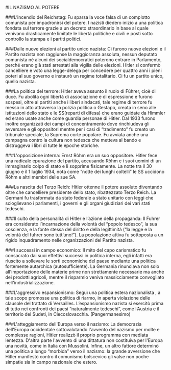 #IL NAZISMO AL POTERE

###L’incendio del Reichstag:
Fu sparsa la voce falsa di un complotto comunista per impadronirsi del potere. I nazisti diedero inizio a una politica fondata sul terrore grazie a un decreto straordinario in base al quale venivano drasticamente limitate le libertà politiche e civili e posti sotto controllo la stampa e i partiti politici.

###Dalle nuove elezioni al partito unico nazista:
Ci furono nuove elezioni e il Partito nazista non raggiunse la maggioranza assoluta, nessun deputato comunista né alcuni dei socialdemocratici poterono entrare in Parlamento, perché erano già stati arrestati alla vigilia delle elezioni. Hitler si confermò cancelliere e votò una legge-delega per concedere per quattro anni i pieni poteri al suo governo e instaurò un regime totalitario. Ci fu un partito unico, quello nazista.

###La politica del terrore:
Hitler aveva assunto il ruolo di Fùhrer, cioè di duce. Fu abolita ogni libertà di associazione e di espressione e furono sospesi, oltre ai partiti anche i liberi sindacati, tale regime di terrore fu messo in atto attraverso la polizia politica o Gestapo, creata in seno alle istituzioni dello stato e le SS(reparti di difesa) che erano guidate da Himmler ed erano usate anche come guardia personae di Hitler. Dal 1933 furono inoltre organizzati dei campi di concentramento dove rinchiudeva gli avversare e gli oppositori mentre per i casi di “tradimento” fu creato un tribunale speciale, la  Suprema corte popolare. Fu avviata anche una campagna contro la cultura non tedesca che metteva al bando e distruggeva i libri di tutte le epoche storiche.

###L'opposizione interna:
Ernst Ròhm era un suo oppositore. Hitler fece una radicale epurazione del  partito, accusando Ròhm  e i suoi uomini di un immaginario colpo di stato e li sopprime fisicamente. La notte tra il 30 giugno e il 1 luglio 1934, nota come “notte dei lunghi coltelli” le SS uccidono Ròhm e altri membri delle sue SA.

###La nascita del Terzo Reich:
Hitler ottenne il potere assoluto diventando oltre che cancelliere presidente dello stato, ribattezzato Terzo Reich. La Germani fu trasformata da stato federale a stato unitario con leggi che scioglievano i parlamenti, i governi e gli organi giudiziari dei vari stati tedeschi.

###Il culto della personalità di Hitler e l’azione della propaganda:
Il Fuhrer era considerato l’incarnazione della volontà del “popolo tedesco”, la sua coscienza, e la fonte stessa del diritto e della legittimità (“la legge e la volontà del fuhrer sono tutt’uno!”). La popolazione attiva fu sottoposta a un rigido inquadramento nelle organizzazioni del Partito nazista.

###I successi in campo economico:
Il mito del capo carismatico fu consacrato dai suoi effettivi successi in politica interna, egli infatti era riuscito a sollevare le sorti economiche del paese mediante una politica fortemente autarchica (autosufficiente). La Germania rinunciava non solo all'importazione delle materie prime non strettamente necessarie ma anche dei prodotti agricoli, mentre il risparmio veniva massicciamente convogliato nell'industrializzazione.

###L'aggressivo espansionismo:
Seguì una politica estera nazionalista , a tale scopo promosse una politica di riarmo, in aperta violazione delle clausole del trattato di Versailles. L’espansionismo nazista si esercitò prima di tutto nei confronti dei paesi “naturalmente tedeschi”, come l’Austria e il territorio dei Sudeti, in Ciecoslovacchia. (Pangermanesimo)

###L'atteggiamento dell'Europa verso il nazismo:
La democrazia dell'Europa occidentale sottovalutando l'avvento del nazismo per molte e complesse ragioni, Hitler realizzò il proprio programma con mediata lentezza. D'altra parte l'avvento di una dittatura non costituiva per l'Europa una novità, come in Italia con Mussolini. Infine, un altro fattore determinò una politica a lungo “morbida” verso il nazismo: la grande avversione che Hitler manifestò contro il comunismo bolscevico gli valse non poche simpatie sia in campo nazionale che estero.
